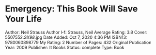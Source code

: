 # Emergency: This Book Will Save Your Life

Author: Neil Strauss
Author l-f: Strauss, Neil
Average Rating: 3.8
Cover: 5507552._SX98_.jpg
Date Added: Oct 7, 2020 4:36 PM
ISBN13: 9780060898779
My Rating: 2
Number of Pages: 432
Original Publication Year: 2009
Publisher: It Books
Status: complete
Type: Book